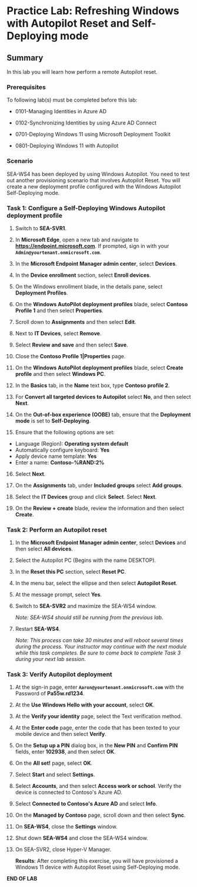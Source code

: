 # Practice Lab: Refreshing Windows with Autopilot Reset and Self-Deploying mode

## Summary

In this lab you will learn how perform a remote Autopilot reset.

### Prerequisites

To following lab(s) must be completed before this lab:

- 0101-Managing Identities in Azure AD

- 0102-Synchronizing Identities by using Azure AD Connect

- 0701-Deploying Windows 11 using Microsoft Deployment Toolkit

- 0801-Deploying Windows 11 with Autopilot


### Scenario

SEA-WS4 has been deployed by using Windows Autopilot. You need to test out another provisioning scenario that involves Autopilot Reset. You will create a new deployment profile configured with the Windows Autopilot Self-Deploying mode.

### Task 1: Configure a  Self-Deploying Windows Autopilot deployment profile

1. Switch to **SEA-SVR1**.

2. In **Microsoft Edge**, open a new tab and navigate to **https://endpoint.microsoft.com**. If prompted, sign in with your **`Admin@yourtenant.onmicrosoft.com`**.

3. In the **Microsoft Endpoint Manager admin center**, select **Devices**.

4. In the **Device enrollment** section, select **Enroll devices**. 

5. On the Windows enrollment blade, in the details pane, select **Deployment Profiles**.

6. On the **Windows AutoPilot deployment profiles** blade, select **Contoso Profile 1** and then select **Properties**.

7. Scroll down to **Assignments** and then select **Edit**.

8. Next to **IT Devices**, select **Remove**.

9. Select **Review and save** and then select **Save**.

10. Close the **Contoso Profile 1|Properties** page.

11. On the **Windows AutoPilot deployment profiles** blade, select **Create profile** and then select **Windows PC**.

12. In the **Basics** tab, in the **Name** text box, type **Contoso profile 2**.

13. For **Convert all targeted devices to Autopilot** select **No**, and then select **Next**.

14. On the **Out-of-box experience (OOBE)** tab, ensure that the **Deployment mode** is set to **Self-Deploying**.

15. Ensure that the following options are set:

- Language (Region): **Operating system default**
- Automatically configure keyboard: **Yes**
- Apply device name template: **Yes**
- Enter a name: **Contoso-%RAND:2%**

16. Select **Next**.

17. On the **Assignments** tab, under **Included groups** select **Add groups**.

18. Select the **IT Devices** group and click **Select**. Select **Next**.

19. On the **Review + create** blade, review the information and then select **Create**.

### Task 2: Perform an Autopilot reset

1. In the **Microsoft Endpoint Manager admin center**, select **Devices** and then select **All devices**.

2. Select the Autopilot PC (Begins with the name DESKTOP).

3. In the **Reset this PC** section, select **Reset PC**.

4. In the menu bar, select the ellipse and then select **Autopilot Reset**.

5. At the message prompt, select **Yes**.

6. Switch to **SEA-SVR2** and maximize the SEA-WS4 window.

   _Note: SEA-WS4 should still be running from the previous lab._

7. Restart **SEA-WS4**.

   _Note: This process can take 30 minutes and will reboot several times during the process. Your instructor may continue with the next module while this task completes. Be sure to come back to complete Task 3 during your next lab session._ 

### Task 3: Verify Autopilot deployment

1. At the sign-in page, enter **`Aaron@yourtenant.onmicrosoft.com`** with the Password of **Pa55w.rd1234**.

2. At the **Use Windows Hello with your account**, select **OK**.

3. At the **Verify your identity** page, select the Text verification method.

4. At the **Enter code** page, enter the code that has been texted to your mobile device and then select **Verify**.

5. On the **Setup up a PIN** dialog box, in the **New PIN** and **Confirm PIN** fields, enter **102938**, and then select **OK**.

6. On the **All set!** page, select **OK**.

7. Select **Start** and select **Settings**. 

8. Select **Accounts**, and then select **Access work or school**. Verify the device is connected to Contoso's Azure AD.

9. Select **Connected to Contoso's Azure AD** and select **Info**.

10. On the **Managed by Contoso** page, scroll down and then select **Sync**.

11. On **SEA-WS4**, close the **Settings** window.

12. Shut down **SEA-WS4** and close the SEA-WS4 window.

13. On SEA-SVR2, close Hyper-V Manager.

    **Results**: After completing this exercise, you will have provisioned a Windows 11 device with Autopilot Reset using Self-Deploying mode.

**END OF LAB**
